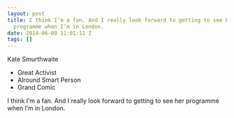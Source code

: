 ```yaml
---
layout: post
title: I think I’m a fan. And I really look forward to getting to see her
  programme when I’m in London.
date: 2014-06-09 11:01:11 Z
tags: []
---
```

Kate Smurthwaite

*   Great Activist
*   Alround Smart Person
*   Grand Comic

I think I’m a fan. And I really look forward to getting to see her programme when I’m in London.
